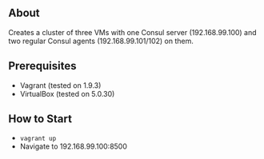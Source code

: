 ## About

Creates a cluster of three VMs with one Consul server (192.168.99.100) and two regular Consul agents (192.168.99.101/102) on them.

## Prerequisites

- Vagrant (tested on 1.9.3)
- VirtualBox (tested on 5.0.30)

## How to Start

- `vagrant up`
- Navigate to 192.168.99.100:8500
